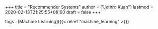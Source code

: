 +++
title = "Recommender Systems"
author = ["Jethro Kuan"]
lastmod = 2020-02-13T21:25:55+08:00
draft = false
+++

tags
: [Machine Learning]({{< relref "machine_learning" >}})
